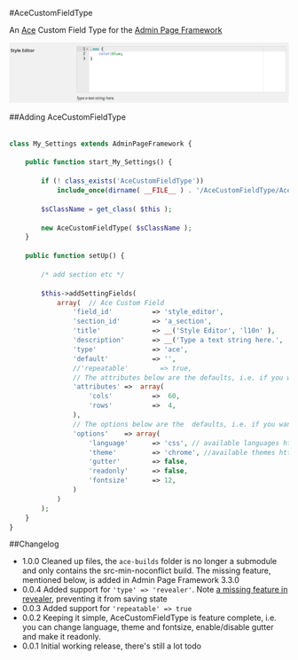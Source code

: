 #AceCustomFieldType

An [Ace](http://ace.c9.io/) Custom Field Type for the [Admin Page Framework](https://github.com/michaeluno/admin-page-framework)

![AceCustomFieldType - 'gutter' => true](AceCustomFieldType.png)


##Adding AceCustomFieldType

```php

class My_Settings extends AdminPageFramework {

    public function start_My_Settings() {

        if (! class_exists('AceCustomFieldType'))
            include_once(dirname( __FILE__ ) . '/AceCustomFieldType/AceCustomFieldType.php');

        $sClassName = get_class( $this );

        new AceCustomFieldType( $sClassName );
    }

    public function setUp() {

		/* add section etc */

        $this->addSettingFields(
            array(  // Ace Custom Field
                'field_id'          => 'style_editor',
                'section_id'        => 'a_section',
                'title'             => __('Style Editor', 'l10n' ),
                'description'       => __('Type a text string here.', 'l10n' ),
                'type'              => 'ace',
                'default'           => '',
                //'repeatable'        => true,
                // The attributes below are the defaults, i.e. if you want theses you don't have to set them
                'attributes' =>  array(
                    'cols'          =>  60,
                    'rows'          =>  4,
                ),
                // The options below are the  defaults, i.e. if you want theses you don't have to set them
                'options'    => array(
					'language'      => 'css', // available languages https://github.com/ajaxorg/ace/tree/master/lib/ace/mode
					'theme'         => 'chrome', //available themes https://github.com/ajaxorg/ace/tree/master/lib/ace/theme
					'gutter'        => false,
					'readonly'      => false,
					'fontsize'      => 12,
        		)
            )
        );
    }
}
```



##Changelog
* 1.0.0 Cleaned up files, the `ace-builds` folder is no longer a submodule and only contains the src-min-noconflict build. The missing feature, mentioned below, is added in Admin Page Framework 3.3.0 
* 0.0.4 Added support for `'type' => 'revealer'`. Note [a missing feature in revealer](https://github.com/michaeluno/admin-page-framework/issues/147), preventing it from saving state 
* 0.0.3 Added support for `'repeatable' => true`
* 0.0.2 Keeping it simple, AceCustomFieldType is feature complete, i.e. you can change language, theme and fontsize, enable/disable gutter and make it readonly.
* 0.0.1 Initial working release, there's still a lot todo


